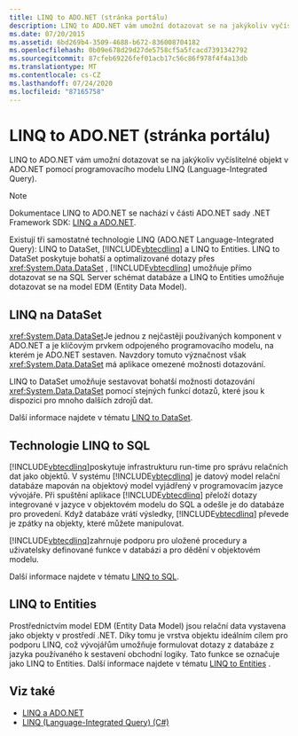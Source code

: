 ```yaml
---
title: LINQ to ADO.NET (stránka portálu)
description: LINQ to ADO.NET vám umožní dotazovat se na jakýkoliv vyčíslitelné objekt v ADO.NET pomocí programovacího modelu LINQ. Seznamte se se třemi ADO.NET technologie LINQ.
ms.date: 07/20/2015
ms.assetid: 6bd269b4-3509-4688-b672-836008704182
ms.openlocfilehash: 0b09e678d29d27de5758cf5a5fcacd7391342792
ms.sourcegitcommit: 87cfeb69226fef01acb17c56c86f978f4f4a13db
ms.translationtype: MT
ms.contentlocale: cs-CZ
ms.lasthandoff: 07/24/2020
ms.locfileid: "87165758"
---
```

# <a name="linq-to-adonet-portal-page"></a>LINQ to ADO.NET (stránka portálu)
LINQ to ADO.NET vám umožní dotazovat se na jakýkoliv vyčíslitelné objekt v ADO.NET pomocí programovacího modelu LINQ (Language-Integrated Query).  
  
> [!NOTE]
> Dokumentace LINQ to ADO.NET se nachází v části ADO.NET sady .NET Framework SDK: [LINQ a ADO.NET](../../../../framework/data/adonet/linq-and-ado-net.md).  
  
 Existují tři samostatné technologie LINQ (ADO.NET Language-Integrated Query): LINQ to DataSet, [!INCLUDE[vbtecdlinq](~/includes/vbtecdlinq-md.md)] a LINQ to Entities. LINQ to DataSet poskytuje bohatší a optimalizované dotazy přes <xref:System.Data.DataSet> , [!INCLUDE[vbtecdlinq](~/includes/vbtecdlinq-md.md)] umožňuje přímo dotazovat se na SQL Server schémat databáze a LINQ to Entities umožňuje dotazovat se na model EDM (Entity Data Model).  
  
## <a name="linq-to-dataset"></a>LINQ na DataSet  
 <xref:System.Data.DataSet>Je jednou z nejčastěji používaných komponent v ADO.NET a je klíčovým prvkem odpojeného programovacího modelu, na kterém je ADO.NET sestaven. Navzdory tomuto význačnost však <xref:System.Data.DataSet> má aplikace omezené možnosti dotazování.  
  
 LINQ to DataSet umožňuje sestavovat bohatší možnosti dotazování <xref:System.Data.DataSet> pomocí stejných funkcí dotazů, které jsou k dispozici pro mnoho dalších zdrojů dat.  
  
 Další informace najdete v tématu [LINQ to DataSet](../../../../framework/data/adonet/linq-to-dataset.md).  
  
## <a name="linq-to-sql"></a>Technologie LINQ to SQL  
 [!INCLUDE[vbtecdlinq](~/includes/vbtecdlinq-md.md)]poskytuje infrastrukturu run-time pro správu relačních dat jako objektů. V systému [!INCLUDE[vbtecdlinq](~/includes/vbtecdlinq-md.md)] je datový model relační databáze mapován na objektový model vyjádřený v programovacím jazyce vývojáře. Při spuštění aplikace [!INCLUDE[vbtecdlinq](~/includes/vbtecdlinq-md.md)] přeloží dotazy integrované v jazyce v objektovém modelu do SQL a odešle je do databáze pro provedení. Když databáze vrátí výsledky, [!INCLUDE[vbtecdlinq](~/includes/vbtecdlinq-md.md)] převede je zpátky na objekty, které můžete manipulovat.  
  
 [!INCLUDE[vbtecdlinq](~/includes/vbtecdlinq-md.md)]zahrnuje podporu pro uložené procedury a uživatelsky definované funkce v databázi a pro dědění v objektovém modelu.  
  
 Další informace najdete v tématu [LINQ to SQL](../../../../framework/data/adonet/sql/linq/index.md).  
  
## <a name="linq-to-entities"></a>LINQ to Entities  
 Prostřednictvím model EDM (Entity Data Model) jsou relační data vystavena jako objekty v prostředí .NET. Díky tomu je vrstva objektu ideálním cílem pro podporu LINQ, což vývojářům umožňuje formulovat dotazy z databáze z jazyka používaného k sestavení obchodní logiky. Tato funkce se označuje jako LINQ to Entities. Další informace najdete v tématu [LINQ to Entities](../../../../framework/data/adonet/ef/language-reference/linq-to-entities.md) .  
  
## <a name="see-also"></a>Viz také

- [LINQ a ADO.NET](../../../../framework/data/adonet/linq-and-ado-net.md)
- [LINQ (Language-Integrated Query) (C#)](./index.md)

